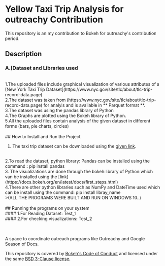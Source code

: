 # Yellow Taxi Trip Analysis for outreachy Contribution
This repository is an my contribution to Bokeh for outreachy's contribution period.
## Description
### A.)Dataset and Libraries used
<br>
1.The uploaded files include graphical visualization of various attributes of a [New York Taxi Trip Dataset](https://www.nyc.gov/site/tlc/about/tlc-trip-record-data.page)
<br>
2.The dataset was taken from (https://www.nyc.gov/site/tlc/about/tlc-trip-record-data.page) for analyis and is available in ** Parquet format **.
<br>
3.The dataset was using the pandas library of Python
<br>
4.The Graphs are plotted using the Bokeh library of Python.
<br>
5.All the uploaded files contain analysis of the given dataset in different forms (bars, pie charts, circles)
<br>
<br>
## How to Install and Run the Project

1. The taxi trip dataset can be downloaded using the [given link](https://www.nyc.gov/site/tlc/about/tlc-trip-record-data.page).
<br>
2.To read the dataset, python library: Pandas can be installed using the command : pip install pandas
<br>
3. The visualizations are done through the bokeh library of Python which van be installed using the [link](https://docs.bokeh.org/en/latest/docs/first_steps.html)
<br>
4.There are other python libraries such as NumPy and DateTime used which can be install using the command: pip install libray_name
<br>
>(ALL THE PROGRAMS WERE BUILT AND RUN ON WINDOWS 10..)
<br>
<br>
## Running the programs on your system
<br>
#### 1.For Reading Dataset: Test_1
<br>
#### 2.For checking visualizations: Test_2
<br>
<br>
<br>


A space to coordinate outreach programs like Outreachy and Google Season of Docs.

This repository is covered by [Bokeh's Code of Conduct](https://github.com/bokeh/bokeh/blob/branch-3.1/docs/CODE_OF_CONDUCT.md) and licensed under the same [BSD 3-Clause license](https://github.com/bokeh/bokeh/blob/branch-3.1/LICENSE.txt).
